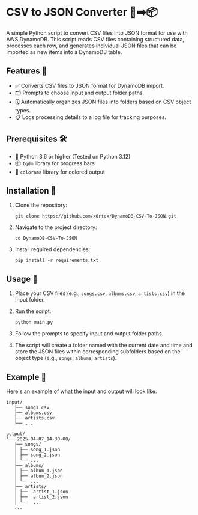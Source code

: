# CSV to JSON Converter 📝➡️📦

A simple Python script to convert CSV files into JSON format for use with AWS DynamoDB. This script reads CSV files containing structured data, processes each row, and generates individual JSON files that can be imported as new items into a DynamoDB table.

## Features 🌟

- ✅ Converts CSV files to JSON format for DynamoDB import.
- 🗂️ Prompts to choose input and output folder paths.
- 🗓️ Automatically organizes JSON files into folders based on CSV object types.
- 📋 Logs processing details to a log file for tracking purposes.

## Prerequisites 🛠️

- 🐍 Python 3.6 or higher (Tested on Python 3.12)
- 📦 `tqdm` library for progress bars
- 🌈 `colorama` library for colored output

## Installation 🔧

1. Clone the repository:

   ```
   git clone https://github.com/x0rtex/DynamoDB-CSV-To-JSON.git
   ```
   
2. Navigate to the project directory:

   ```
   cd DynamoDB-CSV-To-JSON
   ```
   
3. Install required dependencies:

   ```
   pip install -r requirements.txt
   ```

## Usage 🚀

1. Place your CSV files (e.g., `songs.csv`, `albums.csv`, `artists.csv`) in the input folder.

2. Run the script:

   ```
   python main.py
   ```

3. Follow the prompts to specify input and output folder paths.

4. The script will create a folder named with the current date and time and store the JSON files within corresponding subfolders based on the object type (e.g., `songs`, `albums`, `artists`).

## Example 📁

Here's an example of what the input and output will look like:

```
input/ 
   ├── songs.csv
   ├── albums.csv
   ├── artists.csv
   └── ...
```

```
output/ 
└── 2025-04-07_14-30-00/ 
   ├── songs/ 
   │ ├── song_1.json 
   │ ├── song_2.json 
   │ └── ... 
   ├── albums/ 
   │ ├── album_1.json 
   │ ├── album_2.json 
   │ └── ... 
   ├── artists/ 
   │ ├──  artist_1.json 
   │ ├──  artist_2.json 
   │ └──  ...
   ...
```
